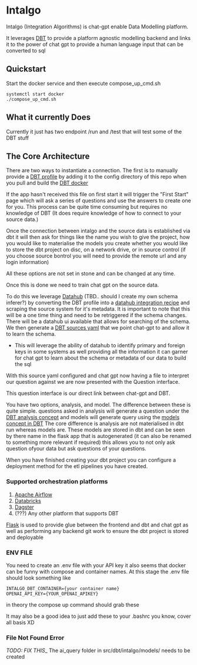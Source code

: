 # Intalgo

Intalgo (Integration Algorithms) is chat-gpt enable Data Modelling platform. 

It leverages [DBT](https://github.com/dbt-labs/dbt-core) to provide a platform agnostic modelling backend and links it to the power of chat gpt to provide a human language input that can be converted to sql

## Quickstart
Start the docker service and then execute compose_up_cmd.sh
```
systemctl start docker
./compose_up_cmd.sh
```

## What it currently Does
Currently it just has two endpoint /run and /test that will test some of the DBT stuff

## The Core Architecture

There are two ways to instantiate a connection. The first is to manually provide a [DBT profile](https://docs.getdbt.com/docs/get-started/connection-profiles) by adding it to the config directory of this repo when you pull and build the [DBT docker](https://github.com/dbt-labs/dbt-core/tree/main/docker)

If the app hasn't received this file on first start it will trigger the "First Start" page which will ask a series of questions and use the answers to create one for you. This process can be quite time consuming but requires no knowledge of DBT (It does require knowledge of how to connect to your source data.)

Once the connection between intalgo and the source data is established via dbt it will then ask for things like the name you wish to give the project, how you would like to materialise the models you create whether you would like to store the dbt project on disc, on a network drive, or in source control (if you choose source bontrol you will need to provide the remote url and any login information)

All these options are not set in stone and can be changed at any time.

Once this is done we need to train chat gpt on the source data. 

To do this we leverage [Datahub](https://github.com/datahub-project/datahub) (TBD.. should I create my own schema inferer?) by converting the DBT profile into a [datahub integration recipe](https://datahubproject.io/docs/metadata-ingestion/)  and scraping the source system for it's metadata. It is important to note that this will be a one time thing and need to be retriggered if the schema changes. There will be a datahub ui available that allows for searching of the schema.  We then generate a [DBT sources yaml](https://docs.getdbt.com/docs/build/sources) that we point chat-gpt to and allow it to learn the schema.

- This will leverage the ability of datahub to identify primary and foreign keys in some systems as well providing all the information it can garner for chat gpt to learn about the schema or metadata of our data to build the sql

With this source yaml configured and chat gpt now having a file to interpret our question against we are now presented with the Question interface. 

This question interface is our direct link between chat-gpt and DBT.

You have two options, analysis, and model. The difference between these is quite simple. questions asked in analysis will generate a question under the [DBT analysis concept](https://docs.getdbt.com/docs/build/analyses) and models will generate query using the [models concept in DBT](https://docs.getdbt.com/docs/build/sql-models) The core difference is analysis are not materialised in dbt run whereas models are. These models are stored in dbt and can be seen by there name in the flask app that is autogenerated (it can also be renamed to something more relevant if required) this allows you to not only ask question ofyour data but ask questions of your questions. 

When you have finished creating your dbt project you can configure a deployment method for the etl pipelines you have created.

### Supported orchestration platforms

1. [Apache Airflow](https://airflow.apache.org)
2. [Databricks](https://www.databricks.com)
3. [Dagster](https://dagster.io)
4. (???) Any other platform that supports DBT

[Flask](https://flask.palletsprojects.com/en/2.2.x/) is used to provide glue between the frontend and dbt and chat gpt as well as performing any backend git work to ensure the dbt project is stored and deployable

### ENV FILE
You need to create an .env file with your API key it also seems that docker can be funny with compose and container names. At this stage the .env file should look something like
```
INTALGO_DBT_CONTAINER={your container name}
OPENAI_API_KEY={YOUR_OPENAI_APIKEY}
``` 
in theory the compose up command should grab these

It may also be a good idea to just add these to your .bashrc you know, cover all basis XD

### File Not Found Error
_TODO: FIX THIS__
The ai_query folder in src/dbt/intalgo/models/ needs to be created 
